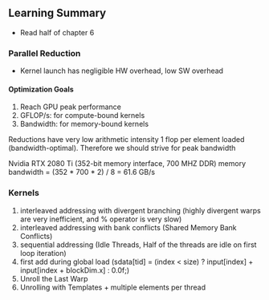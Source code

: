 ## Learning Summary

* Read half of chapter 6

### Parallel Reduction

* Kernel launch has negligible HW overhead, low SW overhead

#### Optimization Goals
1. Reach GPU peak performance
2. GFLOP/s: for compute-bound kernels
3. Bandwidth: for memory-bound kernels

Reductions have very low arithmetic intensity 1 flop per element loaded (bandwidth-optimal). Therefore we should strive for peak bandwidth

Nvidia RTX 2080 Ti (352-bit memory interface, 700 MHZ DDR)
memory bandwidth = (352 * 700 * 2) / 8 = 61.6 GB/s

### Kernels
1. interleaved addressing with divergent branching (highly divergent warps are very inefficient, and % operator is very slow)
2. interleaved addressing with bank conflicts (Shared Memory Bank Conflicts)
3. sequential addressing (Idle Threads, Half of the threads are idle on first loop iteration)
4. first add during global load (sdata[tid] = (index < size) ? input[index] + input[index + blockDim.x] : 0.0f;)
5. Unroll the Last Warp
6. Unrolling with Templates + multiple elements per thread

